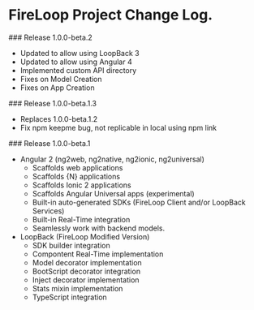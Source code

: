 FireLoop Project Change Log.
===========================


### Release 1.0.0-beta.2

- Updated to allow using LoopBack 3
- Updated to allow using Angular 4
- Implemented custom API directory
- Fixes on Model Creation
- Fixes on App Creation

### Release 1.0.0-beta.1.3

- Replaces 1.0.0-beta.1.2
- Fix npm keepme bug, not replicable in local using npm link

### Release 1.0.0-beta.1

- Angular 2 (ng2web, ng2native, ng2ionic, ng2universal)
  - Scaffolds web applications
  - Scaffolds {N} applications
  - Scaffolds Ionic 2 applications
  - Scaffolds Angular Universal apps (experimental)
  - Built-in auto-generated SDKs (FireLoop Client and/or LoopBack Services)
  - Built-in Real-Time integration
  - Seamlessly work with backend models.
- LoopBack (FireLoop Modified Version)
  - SDK builder integration
  - Compontent Real-Time implementation
  - Model decorator implementation
  - BootScript decorator integration
  - Inject decorator implementation
  - Stats mixin implementation
  - TypeScript integration